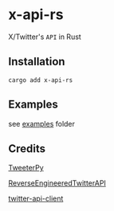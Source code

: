 # x-api-rs

X/Twitter's `API` in Rust

## Installation

```console
cargo add x-api-rs
```


## Examples
see [examples](examples) folder


## Credits

[TweeterPy](https://github.com/iSarabjitDhiman/TweeterPy)

[ReverseEngineeredTwitterAPI](https://github.com/Amovane/ReverseEngineeredTwitterAPI)

[twitter-api-client](https://github.com/trevorhobenshield/twitter-api-client)
